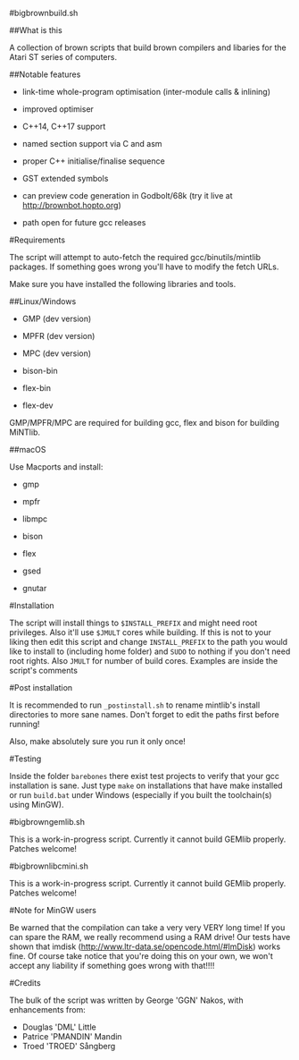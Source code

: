 #bigbrownbuild.sh

##What is this

A collection of brown scripts that build brown compilers and libaries for the Atari ST series of computers.

##Notable features

* link-time whole-program optimisation (inter-module calls & inlining)

* improved optimiser

* C++14, C++17 support

* named section support via C and asm

* proper C++ initialise/finalise sequence

* GST extended symbols

* can preview code generation in Godbolt/68k (try it live at http://brownbot.hopto.org)

* path open for future gcc releases

#Requirements

The script will attempt to auto-fetch the required gcc/binutils/mintlib packages. If something goes wrong you'll have to modify the fetch URLs.

Make sure you have installed the following libraries and tools.

##Linux/Windows

* GMP (dev version)

* MPFR (dev version)

* MPC (dev version)

* bison-bin

* flex-bin

* flex-dev

GMP/MPFR/MPC are required for building gcc, flex and bison for building MiNTlib.

##macOS

Use Macports and install:

* gmp

* mpfr

* libmpc

* bison

* flex

* gsed

* gnutar

#Installation

The script will install things to ```$INSTALL_PREFIX``` and might need root privileges. Also it'll use ```$JMULT``` cores while building. If this is not to your liking then edit this script and change ```INSTALL_PREFIX``` to the path you would like to install to (including home folder) and ```SUDO``` to nothing if you don't need root rights. Also ```JMULT``` for number of build cores. Examples are inside the script's comments

#Post installation

It is recommended to run ```_postinstall.sh``` to rename mintlib's install directories to more sane names. Don't forget to edit the paths first before running!

Also, make absolutely sure you run it only once!

#Testing

Inside the folder ```barebones``` there exist test projects to verify that your gcc installation is sane. Just type ```make``` on installations that have make installed or run ```build.bat``` under Windows (especially if you built the toolchain(s) using MinGW).

#bigbrowngemlib.sh

This is a work-in-progress script. Currently it cannot build GEMlib properly. Patches welcome!

#bigbrownlibcmini.sh

This is a work-in-progress script. Currently it cannot build GEMlib properly. Patches welcome!

#Note for MinGW users

Be warned that the compilation can take a very very VERY long time! If you can spare the RAM, we really recommend using a RAM drive! Our tests have shown that imdisk (http://www.ltr-data.se/opencode.html/#ImDisk) works fine. Of course take notice that you're doing this on your own, we won't accept any liability if something goes wrong with that!!!!

#Credits

The bulk of the script was written by George 'GGN' Nakos, with enhancements from:

* Douglas 'DML' Little
* Patrice 'PMANDIN' Mandin
* Troed 'TROED' Sångberg


